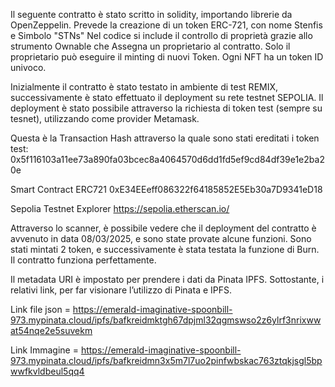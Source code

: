 Il seguente contratto è stato scritto in solidity, importando librerie da OpenZeppelin. 
Prevede la creazione di un token ERC-721, con nome Stenfis e Simbolo "STNs"
Nel codice si include il controllo di proprietà grazie allo strumento Ownable che Assegna un proprietario al contratto.
Solo il proprietario può eseguire il minting di nuovi Token. 
Ogni NFT ha un token ID univoco.

Inizialmente il contratto è stato testato in ambiente di test REMIX, successivamente è stato effettuato il deployment su rete testnet SEPOLIA. 
Il deployment è stato possibile attraverso la richiesta di token test (sempre su tesnet), utilizzando come provider Metamask.

Questa è la Transaction Hash attraverso la quale sono stati ereditati i token test:
0x5f116103a11ee73a890fa03bcec8a4064570d6dd1fd5ef9cd84df39e1e2ba20e 

Smart Contract ERC721 
0xE34EEeff086322f64185852E5Eb30a7D9341eD18

Sepolia Testnet Explorer
https://sepolia.etherscan.io/   

Attraverso lo scanner, è possibile vedere che il deployment del contratto è avvenuto in data 08/03/2025, e sono state provate alcune funzioni. Sono stati mintati 2 token, e successivamente è stata testata la funzione di Burn.
Il contratto funziona perfettamente.

Il metadata URI è impostato per prendere i dati da Pinata IPFS.
Sottostante, i relativi link, per far visionare l’utilizzo di Pinata e IPFS.

Link file json =  https://emerald-imaginative-spoonbill-973.mypinata.cloud/ipfs/bafkreidmktgh67dpjml32qgmswso2z6ylrf3nrixwwat54nqe2e5suvekm

Link Immagine = https://emerald-imaginative-spoonbill-973.mypinata.cloud/ipfs/bafkreidmn3x5m7l7uo2pinfwbskac763ztqkjsgl5bpwwfkvldbeul5qq4
